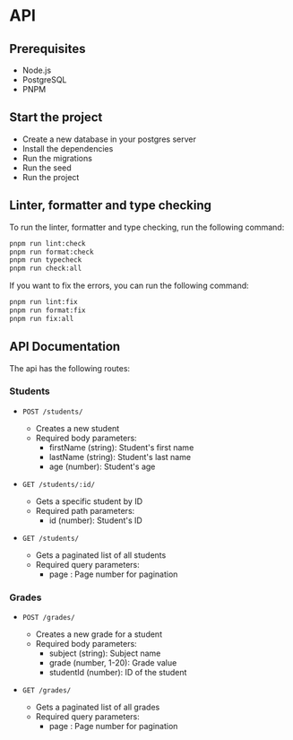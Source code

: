 # API

## Prerequisites

- Node.js
- PostgreSQL
- PNPM

## Start the project

- Create a new database in your postgres server
- Install the dependencies
- Run the migrations
- Run the seed
- Run the project

## Linter, formatter and type checking

To run the linter, formatter and type checking, run the following command:

```bash
pnpm run lint:check
pnpm run format:check
pnpm run typecheck
pnpm run check:all
```

If you want to fix the errors, you can run the following command:

```bash
pnpm run lint:fix
pnpm run format:fix
pnpm run fix:all
```

## API Documentation

The api has the following routes:

### Students

- `POST /students/`
  - Creates a new student
  - Required body parameters:
    - firstName (string): Student's first name
    - lastName (string): Student's last name
    - age (number): Student's age

- `GET /students/:id/`
  - Gets a specific student by ID
  - Required path parameters:
    - id (number): Student's ID

- `GET /students/`
  - Gets a paginated list of all students
  - Required query parameters:
    - page : Page number for pagination

### Grades

- `POST /grades/`
  - Creates a new grade for a student
  - Required body parameters:
    - subject (string): Subject name
    - grade (number, 1-20): Grade value
    - studentId (number): ID of the student

- `GET /grades/`
  - Gets a paginated list of all grades
  - Required query parameters:
    - page : Page number for pagination
